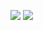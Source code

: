 ![](https://github-readme-stats.vercel.app/api/top-langs?username=morimori12&show_icons=true&locale=en&layout=compact)
![](https://skillicons.dev/icons?i=html,css,js,python,c,c++)
